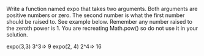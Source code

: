 Write a function named expo that takes two arguments. 
Both arguments are positive numbers or zero. 
The second number is what the first number should be raised to. 
See example below. Remember any number raised to the zeroth power is 1. 
You are recreating Math.pow() so do not use it in your solution.

expo(3,3) 3^3=> 9
expo(2, 4) 2^4=> 16